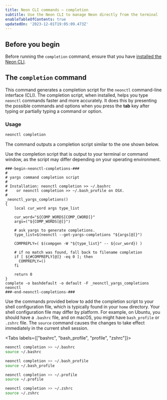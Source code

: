 ```yaml
---
title: Neon CLI commands — completion
subtitle: Use the Neon CLI to manage Neon directly from the terminal
enableTableOfContents: true
updatedOn: '2023-12-01T19:05:09.473Z'
---
```


## Before you begin

Before running the `completion` command, ensure that you have [installed the Neon CLI](/docs/reference/cli-install).

## The `completion` command

This command generates a completion script for the `neonctl` command-line interface (CLI). The completion script, when installed, helps you type `neonctl` commands faster and more accurately. It does this by presenting the possible commands and options when you press the **tab** key after typing or partially typing a command or option.

### Usage

```bash
neonctl completion
```

The command outputs a completion script similar to the one shown below.

<Admonition type="important">
Use the completion script that is output to your terminal or command window, as the script may differ depending on your operating environment.
</Admonition>

```text
###-begin-neonctl-completions-###
#
# yargs command completion script
#
# Installation: neonctl completion >> ~/.bashrc
#    or neonctl completion >> ~/.bash_profile on OSX.
#
_neonctl_yargs_completions()
{
    local cur_word args type_list

    cur_word="${COMP_WORDS[COMP_CWORD]}"
    args=("${COMP_WORDS[@]}")

    # ask yargs to generate completions.
    type_list=$(neonctl --get-yargs-completions "${args[@]}")

    COMPREPLY=( $(compgen -W "${type_list}" -- ${cur_word}) )

    # if no match was found, fall back to filename completion
    if [ ${#COMPREPLY[@]} -eq 0 ]; then
      COMPREPLY=()
    fi

    return 0
}
complete -o bashdefault -o default -F _neonctl_yargs_completions neonctl
###-end-neonctl-completions-###
```

Use the commands provided below to add the completion script to your shell configuration file, which is typically found in your `home` directory. Your shell configuration file may differ by platform. For example, on Ubuntu, you should have a `.bashrc` file, and on macOS, you might have `bash_profile` or `.zshrc` file. The `source` command causes the changes to take effect immediately in the current shell session. 

<Tabs labels={["bashrc", "bash_profile", "profile", "zshrc"]}>

<TabItem>

```bash
neonctl completion >> ~/.bashrc
source ~/.bashrc
```

</TabItem>

<TabItem>

```bash
neonctl completion >> ~/.bash_profile
source ~/.bash_profile
```

</TabItem>

<TabItem>

```bash
neonctl completion >> ~/.profile
source ~/.profile
```

</TabItem>

<TabItem>

```bash
neonctl completion >> ~/.zshrc
source ~/.zshrc
```

</TabItem>

</Tabs>

<NeedHelp/>
